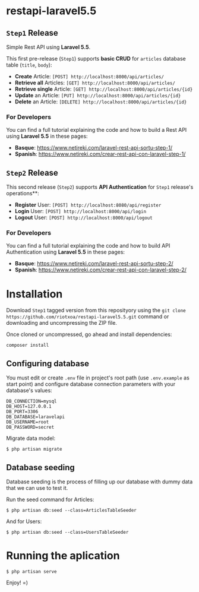 # restapi-laravel5.5

## `Step1` Release

Simple Rest API using **Laravel 5.5**.

This first pre-release (`Step1`) supports **basic CRUD** for `articles` database table (`title`, `body`):

- **Create** Article: `[POST] http://localhost:8000/api/articles/`
- **Retrieve all** Articles: `[GET] http://localhost:8000/api/articles/`
- **Retrieve single** Article: `[GET] http://localhost:8000/api/articles/{id}`
- **Update** an Article: `[PUT] http://localhost:8000/api/articles/{id}`
- **Delete** an Article: `[DELETE] http://localhost:8000/api/articles/{id}`

### For Developers

You can find a full tutorial explaining the code and how to build a Rest API using **Laravel 5.5** in these pages:

- **Basque**: https://www.netireki.com/laravel-rest-api-sortu-step-1/
- **Spanish**: https://www.netireki.com/crear-rest-api-con-laravel-step-1/

## `Step2`  Release

This second release (`Step2`) supports **API Authentication** for `Step1` release's operations**:

- **Register** User: `[POST] http://localhost:8080/api/register`
- **Login** User: `[POST] http://localhost:8000/api/login`
- **Logout** User: `[POST] http://localhost:8000/api/logout`

### For Developers

You can find a full tutorial explaining the code and how to build API Authentication using **Laravel 5.5** in these pages:

- **Basque**: https://www.netireki.com/laravel-rest-api-sortu-step-2/
- **Spanish**: https://www.netireki.com/crear-rest-api-con-laravel-step-2/

# Installation
Download `Step1` tagged version from this reposityory using the `git clone https://github.com/riotxoa/restapi-laravel5.5.git` command or downloading and uncompressing the ZIP file.

Once cloned or uncompressed, go ahead and install dependencies:

```
composer install
```

## Configuring database
You must edit or create `.env` file in project's root path (use `.env.example` as start point) and configure database connection parameters with your database's values:
```
DB_CONNECTION=mysql
DB_HOST=127.0.0.1
DB_PORT=3306
DB_DATABASE=laravelapi
DB_USERNAME=root
DB_PASSWORD=secret
```

Migrate data model:

```
$ php artisan migrate
```

## Database seeding
Database seeding is the process of filling up our database with dummy data that we can use to test it.

Run the seed command for Articles:
```
$ php artisan db:seed --class=ArticlesTableSeeder
```

And for Users:
```
$ php artisan db:seed --class=UsersTableSeeder
```

# Running the aplication
```
$ php artisan serve
```

Enjoy! =)
